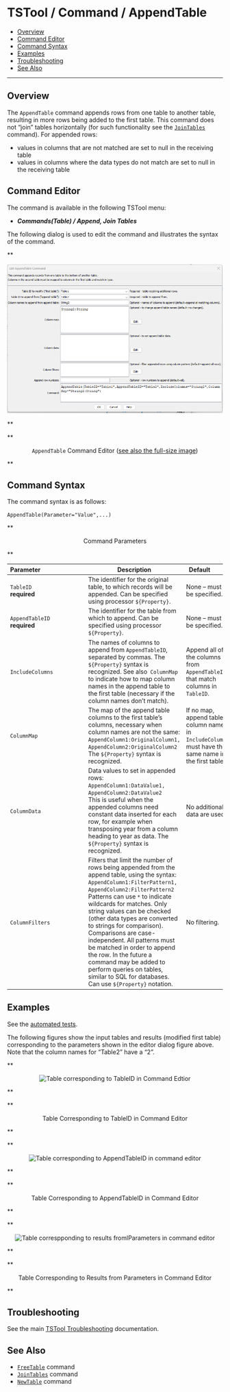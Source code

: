 # TSTool / Command / AppendTable #

*   [Overview](#overview)
*   [Command Editor](#command-editor)
*   [Command Syntax](#command-syntax)
*   [Examples](#examples)
*   [Troubleshooting](#troubleshooting)
*   [See Also](#see-also)

-------------------------

## Overview ##

The `AppendTable` command appends rows from one table to another table,
resulting in more rows being added to the first table.
This command does not “join” tables horizontally (for such functionality see the [`JoinTables`](../JoinTables/JoinTables.md) command).
For appended rows:

*   values in columns that are not matched are set to null in the receiving table
*   values in columns where the data types do not match are set to null in the receiving table

## Command Editor ##

The command is available in the following TSTool menu:

*   ***Commands(Table) / Append, Join Tables***

The following dialog is used to edit the command and illustrates the syntax of the command.

**<p style="text-align: center;">
![AppendTable command editor](AppendTable.png)
</p>**

**<p style="text-align: center;">
`AppendTable` Command Editor (<a href="../AppendTable.png">see also the full-size image</a>)
</p>**

## Command Syntax ##

The command syntax is as follows:

```text
AppendTable(Parameter="Value",...)
```
**<p style="text-align: center;">
Command Parameters
</p>**

| **Parameter**&nbsp;&nbsp;&nbsp;&nbsp;&nbsp;&nbsp;&nbsp;&nbsp;&nbsp;&nbsp;&nbsp;&nbsp;&nbsp;&nbsp;&nbsp;&nbsp;&nbsp;&nbsp;&nbsp;&nbsp;&nbsp;&nbsp;&nbsp;&nbsp;&nbsp;&nbsp; | **Description** | **Default**&nbsp;&nbsp;&nbsp;&nbsp;&nbsp;&nbsp;&nbsp;&nbsp;&nbsp;&nbsp; |
| --------------|-----------------|----------------- |
|`TableID`<br>**required**|The identifier for the original table, to which records will be appended.  Can be specified using processor `${Property}`.|None – must be specified.|
|`AppendTableID`<br>**required**|The identifier for the table from which to append.  Can be specified using processor `${Property}`.|None – must be specified.|
|`IncludeColumns`|The names of columns to append from `AppendTableID`, separated by commas.  The `${Property}` syntax is recognized.  See also` ColumnMap` to indicate how to map column names in the append table to the first table (necessary if the column names don’t match).|Append all of the columns from `AppendTableID` that match columns in `TableID`.|
|`ColumnMap`|The map of the append table columns to the first table’s columns, necessary when column names are not the same:<br>`AppendColumn1:OriginalColumn1, AppendColumn2:OriginalColumn2`<br>The `${Property}` syntax is recognized. |If no map, append table column names in `IncludeColumns` must have the same name in the first table.|
|`ColumnData`|Data values to set in appended rows:<br>`AppendColumn1:DataValue1, AppendColumn2:DataValue2`<br>This is useful when the appended columns need constant data inserted for each row, for example when transposing year from a column heading to year as data.  The `${Property}` syntax is recognized. |No additional data are used.|
|`ColumnFilters`|Filters that limit the number of rows being appended from the append table, using the syntax:<br>`AppendColumn1:FilterPattern1, AppendColumn2:FilterPattern2`<br>Patterns can use `*` to indicate wildcards for matches.  Only string values can be checked (other data types are converted to strings for comparison).  Comparisons are case-independent.  All patterns must be matched in order to append the row.  In the future a command may be added to perform queries on tables, similar to SQL for databases.  Can use `${Property}` notation.|No filtering.|

## Examples ##

See the [automated tests](https://github.com/OpenCDSS/cdss-app-tstool-test/tree/master/test/commands/AppendTable).

The following figures show the input tables and results (modified first table) corresponding to the parameters shown in the editor dialog figure above.
Note that the column names for “Table2” have a “2”.

**<p style="text-align: center;">
![Table corresponding to TableID in Command Edtior](AppendTable_Table1.png)
</p>**

**<p style="text-align: center;">
Table Corresponding to TableID in Command Editor
</p>**

**<p style="text-align: center;">
![Table corresponding to AppendTableID in command editor](AppendTable_Table2.png)
</p>**

**<p style="text-align: center;">
Table Corresponding to AppendTableID in Command Editor
</p>**

**<p style="text-align: center;">
![Table correspponding to results fromlParameters in command editor](AppendTable_Table1Appended.png)
</p>**

**<p style="text-align: center;">
Table Corresponding to Results from Parameters in Command Editor
</p>**

## Troubleshooting ##

See the main [TSTool Troubleshooting](../../troubleshooting/troubleshooting.md) documentation.

## See Also ##

*   [`FreeTable`](../FreeTable/FreeTable.md) command
*   [`JoinTables`](../JoinTables/JoinTables.md) command
*   [`NewTable`](../NewTable/NewTable.md) command
